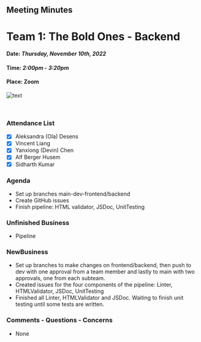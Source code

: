 ## Meeting Minutes
# Team 1: The Bold Ones - Backend

#### Date: *Thursday, November 10th, 2022*
#### Time: *2:00pm - 3:20pm*
#### Place: Zoom

![text](teamMeeting.png)

<br>

### Attendance List
- [x] Aleksandra (Ola) Desens
- [x] Vincent Liang
- [x] Yanxiong (Devin) Chen
- [x] Alf Berger Husem
- [x] Sidharth Kumar

### Agenda
* Set up branches main-dev-frontend/backend
* Create GitHub issues
* Finish pipeline: HTML validator, JSDoc, UnitTesting

### Unfinished Business
* Pipeline

### NewBusiness
* Set up branches to make changes on frontend/backend, then push to dev with one approval from a team member and lastly to main with two approvals, one from each subteam.
* Created issues for the four components of the pipeline: Linter, HTMLValidator, JSDoc, UnitTesting
* Finished all Linter, HTMLValidator and JSDoc. Waiting to finish unit testing until some tests are written.
    
### Comments - Questions - Concerns 
* None
